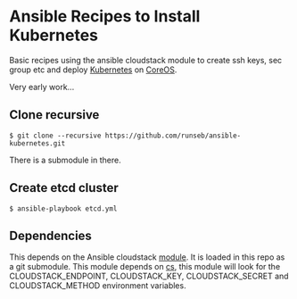 Ansible Recipes to Install Kubernetes
=====================================

Basic recipes using the ansible cloudstack module to create ssh keys, sec group etc and deploy [Kubernetes](http://kubernetes.io) on [CoreOS](http://coreos.com).

Very early work...

Clone recursive
---------------

    $ git clone --recursive https://github.com/runseb/ansible-kubernetes.git

There is a submodule in there.


Create etcd cluster
-------------------

    $ ansible-playbook etcd.yml

Dependencies
------------

This depends on the Ansible cloudstack [module](https://github.com/resmo/ansible-cloudstack). It is loaded in this repo as a git submodule.
This module depends on [cs](https://github.com/exoscale/cs), this module will look for the CLOUDSTACK_ENDPOINT, CLOUDSTACK_KEY, CLOUDSTACK_SECRET and CLOUDSTACK_METHOD environment variables.

